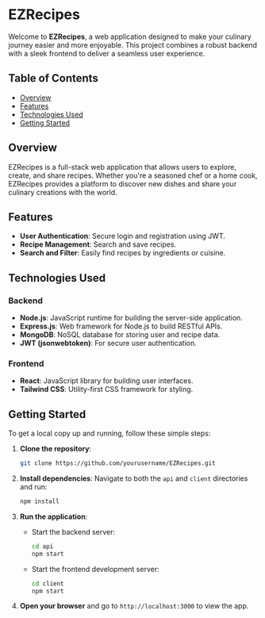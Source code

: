 # EZRecipes

Welcome to **EZRecipes**, a web application designed to make your culinary journey easier and more enjoyable. This project combines a robust backend with a sleek frontend to deliver a seamless user experience.

## Table of Contents

- [Overview](#overview)
- [Features](#features)
- [Technologies Used](#technologies-used)
- [Getting Started](#getting-started)

## Overview

EZRecipes is a full-stack web application that allows users to explore, create, and share recipes. Whether you're a seasoned chef or a home cook, EZRecipes provides a platform to discover new dishes and share your culinary creations with the world.

## Features

- **User Authentication**: Secure login and registration using JWT.
- **Recipe Management**: Search and save recipes.
- **Search and Filter**: Easily find recipes by ingredients or cuisine.

## Technologies Used

### Backend

- **Node.js**: JavaScript runtime for building the server-side application.
- **Express.js**: Web framework for Node.js to build RESTful APIs.
- **MongoDB**: NoSQL database for storing user and recipe data.
- **JWT (jsonwebtoken)**: For secure user authentication.

### Frontend

- **React**: JavaScript library for building user interfaces.
- **Tailwind CSS**: Utility-first CSS framework for styling.

## Getting Started

To get a local copy up and running, follow these simple steps:

1. **Clone the repository**:
   ```bash
   git clone https://github.com/yourusername/EZRecipes.git
   ```

2. **Install dependencies**:
   Navigate to both the `api` and `client` directories and run:
   ```bash
   npm install
   ```

3. **Run the application**:
   - Start the backend server:
     ```bash
     cd api
     npm start
     ```
   - Start the frontend development server:
     ```bash
     cd client
     npm start
     ```

4. **Open your browser** and go to `http://localhost:3000` to view the app.
